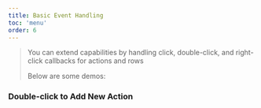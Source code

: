 ```yaml
---
title: Basic Event Handling
toc: 'menu'
order: 6
---
```


> You can extend capabilities by handling click, double-click, and right-click callbacks for actions and rows
> 
> Below are some demos:

### Double-click to Add New Action

<code src="./index.tsx"></code>